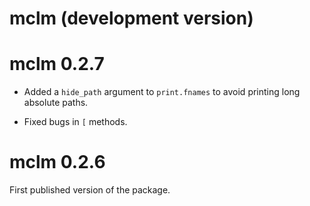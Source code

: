 # mclm (development version)

# mclm 0.2.7

- Added a `hide_path` argument to `print.fnames` to avoid printing long absolute paths.

- Fixed bugs in `[` methods.

# mclm 0.2.6

First published version of the package.
